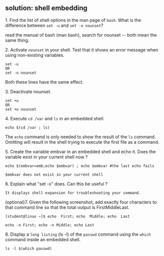 ## solution: shell embedding

1\. Find the list of shell options in the man page of `bash`. What is
the difference between `set -u` and `set -o nounset`?

read the manual of bash (man bash), search for nounset \-- both mean the
same thing.

2\. Activate `nounset` in your shell. Test that it shows an error
message when using non-existing variables.

    set -u
    OR
    set -o nounset

Both these lines have the same effect.

3\. Deactivate nounset.

    set +u
    OR
    set +o nounset

4\. Execute `cd /var` and `ls` in an embedded shell.

    echo $(cd /var ; ls)

The `echo` command is only needed to show the result of the `ls`
command. Omitting will result in the shell trying to execute the first
file as a command.

5\. Create the variable embvar in an embedded shell and echo it. Does
the variable exist in your current shell now ?

    echo $(embvar=emb;echo $embvar) ; echo $embvar #the last echo fails

    $embvar does not exist in your current shell

6\. Explain what \"set -x\" does. Can this be useful ?

    It displays shell expansion for troubleshooting your command.

(optional)7. Given the following screenshot, add exactly four characters
to that command line so that the total output is FirstMiddleLast.

    [student@linux ~]$ echo  First; echo  Middle; echo  Last

    echo -n First; echo -n Middle; echo Last

8\. Display a `long listing` (ls -l) of the `passwd` command using the
`which` command inside an embedded shell.

    ls -l $(which passwd)

